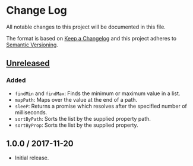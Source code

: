 # Change Log

All notable changes to this project will be documented in this file.

The format is based on [Keep a Changelog](http://keepachangelog.com/)
and this project adheres to [Semantic Versioning](http://semver.org/).

## [Unreleased]

### Added

- `findMin` and `findMax`: Finds the minimum or maximum value in a list.
- `mapPath`: Maps over the value at the end of a path.
- `sleeP`: Returns a promise which resolves after the specified number of milliseconds.
- `sortByPath`: Sorts the list by the supplied property path.
- `sortByProp`: Sorts the list by the supplied property.

## 1.0.0 / 2017-11-20

- Initial release.

[Unreleased]: https://github.com/meltwater/phi/compare/v1.0.0...HEAD
